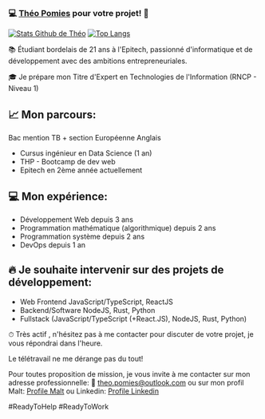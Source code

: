 ### 💻 [Théo Pomies](https://www.malt.fr/profile/theopomies) pour votre projet! 🦕

[![Stats Github de Théo](https://github-readme-stats.vercel.app/api?username=KenKakura&count_private=true&show_icons=true&theme=tokyonight)](https://github.com/KenKakura)
[![Top Langs](https://github-readme-stats.vercel.app/api/top-langs/?username=KenKakura&layout=compact&count_private=true&theme=tokyonight)](https://github.com/KenKakura)

📚 Étudiant bordelais de 21 ans à l'Epitech, passionné d'informatique et de développement avec des ambitions entrepreneuriales.

🎓 Je prépare mon Titre d'Expert en Technologies de l'Information (RNCP - Niveau 1)

## 📈 Mon parcours:
Bac mention TB + section Européenne Anglais
- Cursus ingénieur en Data Science (1 an)
- THP - Bootcamp de dev web
- Epitech en 2ème année actuellement

## 💻 Mon expérience:
- Développement Web depuis 3 ans
- Programmation mathématique (algorithmique) depuis 2 ans
- Programmation système depuis 2 ans
- DevOps depuis 1 an

## 🔥 Je souhaite intervenir sur des projets de développement:
- Web Frontend JavaScript/TypeScript, ReactJS
- Backend/Software NodeJS, Rust, Python
- Fullstack (JavaScript/TypeScript (+React.JS), NodeJS, Rust, Python)

⏱ Très actif , n'hésitez pas à me contacter pour discuter de votre projet, je vous répondrai dans l'heure.

Le télétravail ne me dérange pas du tout!

Pour toutes proposition de mission, je vous invite à me contacter sur mon adresse professionnelle:
📩 theo.pomies@outlook.com
ou sur mon profil Malt:
[Profile Malt](https://www.malt.fr/profile/theopomies)
ou Linkedin:
[Profile Linkedin](https://www.linkedin.com/in/theo-pomies-dev/)

#ReadyToHelp #ReadyToWork
